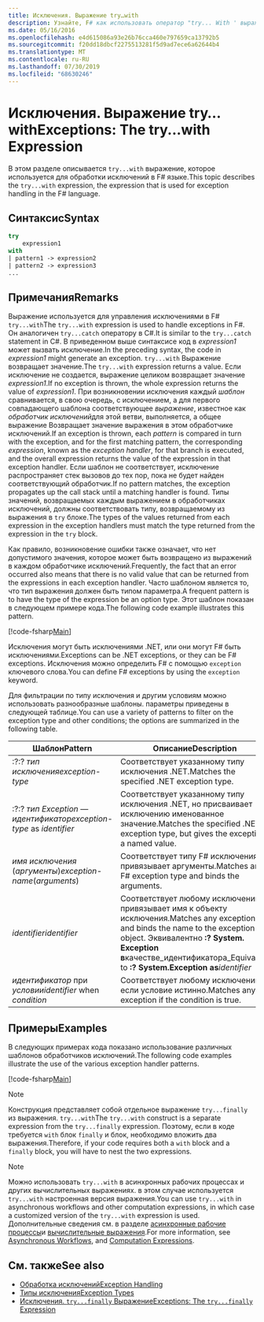 ```yaml
---
title: Исключения. Выражение try…with
description: Узнайте, F# как использовать оператор "try... With ' выражение для обработки исключений.
ms.date: 05/16/2016
ms.openlocfilehash: e4d615086a93e26b76cca460e797659ca13792b5
ms.sourcegitcommit: f20dd18dbcf2275513281f5d9ad7ece6a62644b4
ms.translationtype: MT
ms.contentlocale: ru-RU
ms.lasthandoff: 07/30/2019
ms.locfileid: "68630246"
---
```

# <a name="exceptions-the-trywith-expression"></a><span data-ttu-id="a4e72-103">Исключения. Выражение try…with</span><span class="sxs-lookup"><span data-stu-id="a4e72-103">Exceptions: The try...with Expression</span></span>

<span data-ttu-id="a4e72-104">В этом разделе описывается `try...with` выражение, которое используется для обработки исключений в F# языке.</span><span class="sxs-lookup"><span data-stu-id="a4e72-104">This topic describes the `try...with` expression, the expression that is used for exception handling in the F# language.</span></span>

## <a name="syntax"></a><span data-ttu-id="a4e72-105">Синтаксис</span><span class="sxs-lookup"><span data-stu-id="a4e72-105">Syntax</span></span>

```fsharp
try
    expression1
with
| pattern1 -> expression2
| pattern2 -> expression3
...
```

## <a name="remarks"></a><span data-ttu-id="a4e72-106">Примечания</span><span class="sxs-lookup"><span data-stu-id="a4e72-106">Remarks</span></span>

<span data-ttu-id="a4e72-107">Выражение используется для управления исключениями в F# `try...with`</span><span class="sxs-lookup"><span data-stu-id="a4e72-107">The `try...with` expression is used to handle exceptions in F#.</span></span> <span data-ttu-id="a4e72-108">Он аналогичен `try...catch` оператору в C#.</span><span class="sxs-lookup"><span data-stu-id="a4e72-108">It is similar to the `try...catch` statement in C#.</span></span> <span data-ttu-id="a4e72-109">В приведенном выше синтаксисе код в *expression1* может вызвать исключение.</span><span class="sxs-lookup"><span data-stu-id="a4e72-109">In the preceding syntax, the code in *expression1* might generate an exception.</span></span> <span data-ttu-id="a4e72-110">`try...with` Выражение возвращает значение.</span><span class="sxs-lookup"><span data-stu-id="a4e72-110">The `try...with` expression returns a value.</span></span> <span data-ttu-id="a4e72-111">Если исключение не создается, выражение целиком возвращает значение *expression1*.</span><span class="sxs-lookup"><span data-stu-id="a4e72-111">If no exception is thrown, the whole expression returns the value of *expression1*.</span></span> <span data-ttu-id="a4e72-112">При возникновении исключения каждый *шаблон* сравнивается, в свою очередь, с исключением, а для первого совпадающего шаблона соответствующее *выражение*, известное как *обработчик исключений*для этой ветви, выполняется, а общее выражение Возвращает значение выражения в этом обработчике исключений.</span><span class="sxs-lookup"><span data-stu-id="a4e72-112">If an exception is thrown, each *pattern* is compared in turn with the exception, and for the first matching pattern, the corresponding *expression*, known as the *exception handler*, for that branch is executed, and the overall expression returns the value of the expression in that exception handler.</span></span> <span data-ttu-id="a4e72-113">Если шаблон не соответствует, исключение распространяет стек вызовов до тех пор, пока не будет найден соответствующий обработчик.</span><span class="sxs-lookup"><span data-stu-id="a4e72-113">If no pattern matches, the exception propagates up the call stack until a matching handler is found.</span></span> <span data-ttu-id="a4e72-114">Типы значений, возвращаемых каждым выражением в обработчиках исключений, должны соответствовать типу, возвращаемому из выражения в `try` блоке.</span><span class="sxs-lookup"><span data-stu-id="a4e72-114">The types of the values returned from each expression in the exception handlers must match the type returned from the expression in the `try` block.</span></span>

<span data-ttu-id="a4e72-115">Как правило, возникновение ошибки также означает, что нет допустимого значения, которое может быть возвращено из выражений в каждом обработчике исключений.</span><span class="sxs-lookup"><span data-stu-id="a4e72-115">Frequently, the fact that an error occurred also means that there is no valid value that can be returned from the expressions in each exception handler.</span></span> <span data-ttu-id="a4e72-116">Часто шаблоном является то, что тип выражения должен быть типом параметра.</span><span class="sxs-lookup"><span data-stu-id="a4e72-116">A frequent pattern is to have the type of the expression be an option type.</span></span> <span data-ttu-id="a4e72-117">Этот шаблон показан в следующем примере кода.</span><span class="sxs-lookup"><span data-stu-id="a4e72-117">The following code example illustrates this pattern.</span></span>

[!code-fsharp[Main](~/samples/snippets/fsharp/lang-ref-2/snippet5601.fs)]

<span data-ttu-id="a4e72-118">Исключения могут быть исключениями .NET, или они могут F# быть исключениями.</span><span class="sxs-lookup"><span data-stu-id="a4e72-118">Exceptions can be .NET exceptions, or they can be F# exceptions.</span></span> <span data-ttu-id="a4e72-119">Исключения можно определить F# с помощью `exception` ключевого слова.</span><span class="sxs-lookup"><span data-stu-id="a4e72-119">You can define F# exceptions by using the `exception` keyword.</span></span>

<span data-ttu-id="a4e72-120">Для фильтрации по типу исключения и другим условиям можно использовать разнообразные шаблоны. параметры приведены в следующей таблице.</span><span class="sxs-lookup"><span data-stu-id="a4e72-120">You can use a variety of patterns to filter on the exception type and other conditions; the options are summarized in the following table.</span></span>

|<span data-ttu-id="a4e72-121">Шаблон</span><span class="sxs-lookup"><span data-stu-id="a4e72-121">Pattern</span></span>|<span data-ttu-id="a4e72-122">Описание</span><span class="sxs-lookup"><span data-stu-id="a4e72-122">Description</span></span>|
|-------|-----------|
|<span data-ttu-id="a4e72-123">:?</span><span class="sxs-lookup"><span data-stu-id="a4e72-123">:?</span></span> <span data-ttu-id="a4e72-124">*тип исключения*</span><span class="sxs-lookup"><span data-stu-id="a4e72-124">*exception-type*</span></span>|<span data-ttu-id="a4e72-125">Соответствует указанному типу исключения .NET.</span><span class="sxs-lookup"><span data-stu-id="a4e72-125">Matches the specified .NET exception type.</span></span>|
|<span data-ttu-id="a4e72-126">:?</span><span class="sxs-lookup"><span data-stu-id="a4e72-126">:?</span></span> <span data-ttu-id="a4e72-127">*тип Exception —* *идентификатор*</span><span class="sxs-lookup"><span data-stu-id="a4e72-127">*exception-type* as *identifier*</span></span>|<span data-ttu-id="a4e72-128">Соответствует указанному типу исключения .NET, но присваивает исключению именованное значение.</span><span class="sxs-lookup"><span data-stu-id="a4e72-128">Matches the specified .NET exception type, but gives the exception a named value.</span></span>|
|<span data-ttu-id="a4e72-129">*имя исключения* (*аргументы*)</span><span class="sxs-lookup"><span data-stu-id="a4e72-129">*exception-name*(*arguments*)</span></span>|<span data-ttu-id="a4e72-130">Соответствует типу F# исключения и привязывает аргументы.</span><span class="sxs-lookup"><span data-stu-id="a4e72-130">Matches an F# exception type and binds the arguments.</span></span>|
|<span data-ttu-id="a4e72-131">*identifier*</span><span class="sxs-lookup"><span data-stu-id="a4e72-131">*identifier*</span></span>|<span data-ttu-id="a4e72-132">Соответствует любому исключению и привязывает имя к объекту исключения.</span><span class="sxs-lookup"><span data-stu-id="a4e72-132">Matches any exception and binds the name to the exception object.</span></span> <span data-ttu-id="a4e72-133">Эквивалентно **:? System. Exception в**качестве_идентификатора_</span><span class="sxs-lookup"><span data-stu-id="a4e72-133">Equivalent to **:? System.Exception as**_identifier_</span></span>|
|<span data-ttu-id="a4e72-134">*идентификатор* при *условии*</span><span class="sxs-lookup"><span data-stu-id="a4e72-134">*identifier* when *condition*</span></span>|<span data-ttu-id="a4e72-135">Соответствует любому исключению, если условие истинно.</span><span class="sxs-lookup"><span data-stu-id="a4e72-135">Matches any exception if the condition is true.</span></span>|

## <a name="examples"></a><span data-ttu-id="a4e72-136">Примеры</span><span class="sxs-lookup"><span data-stu-id="a4e72-136">Examples</span></span>

<span data-ttu-id="a4e72-137">В следующих примерах кода показано использование различных шаблонов обработчиков исключений.</span><span class="sxs-lookup"><span data-stu-id="a4e72-137">The following code examples illustrate the use of the various exception handler patterns.</span></span>

[!code-fsharp[Main](~/samples/snippets/fsharp/lang-ref-2/snippet5602.fs)]

> [!NOTE]
> <span data-ttu-id="a4e72-138">Конструкция представляет собой отдельное выражение `try...finally` из выражения. `try...with`</span><span class="sxs-lookup"><span data-stu-id="a4e72-138">The `try...with` construct is a separate expression from the `try...finally` expression.</span></span> <span data-ttu-id="a4e72-139">Поэтому, если в коде требуется `with` блок `finally` и блок, необходимо вложить два выражения.</span><span class="sxs-lookup"><span data-stu-id="a4e72-139">Therefore, if your code requires both a `with` block and a `finally` block, you will have to nest the two expressions.</span></span>

> [!NOTE]
> <span data-ttu-id="a4e72-140">Можно использовать `try...with` в асинхронных рабочих процессах и других вычислительных выражениях. в этом случае используется `try...with` настроенная версия выражения.</span><span class="sxs-lookup"><span data-stu-id="a4e72-140">You can use `try...with` in asynchronous workflows and other computation expressions, in which case a customized version of the `try...with` expression is used.</span></span> <span data-ttu-id="a4e72-141">Дополнительные сведения см. в разделе [асинхронные рабочие процессы](../asynchronous-workflows.md)и [вычислительные выражения](../computation-expressions.md).</span><span class="sxs-lookup"><span data-stu-id="a4e72-141">For more information, see [Asynchronous Workflows](../asynchronous-workflows.md), and [Computation Expressions](../computation-expressions.md).</span></span>

## <a name="see-also"></a><span data-ttu-id="a4e72-142">См. также</span><span class="sxs-lookup"><span data-stu-id="a4e72-142">See also</span></span>

- [<span data-ttu-id="a4e72-143">Обработка исключений</span><span class="sxs-lookup"><span data-stu-id="a4e72-143">Exception Handling</span></span>](index.md)
- [<span data-ttu-id="a4e72-144">Типы исключения</span><span class="sxs-lookup"><span data-stu-id="a4e72-144">Exception Types</span></span>](exception-types.md)
- [<span data-ttu-id="a4e72-145">Исключения. `try...finally` Выражение</span><span class="sxs-lookup"><span data-stu-id="a4e72-145">Exceptions: The `try...finally` Expression</span></span>](the-try-finally-expression.md)
